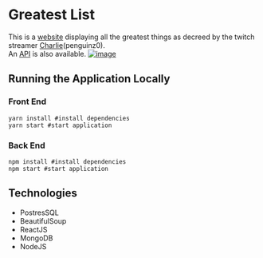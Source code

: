# Greatest List
This is a [website](https://greatestlist.safa.codes/) displaying all the greatest things as decreed by the twitch streamer [Charlie](https://www.youtube.com/user/penguinz0/videos)(penguinz0).<br>
An [API](https://greatestlist.safa.codes/api) is also available.
[
![image](https://user-images.githubusercontent.com/61148588/187022258-f76dea43-ee4a-4637-aa92-8e2f395cb643.png)
](https://greatestlist.safa.codes/)

## Running the Application Locally
### Front End
```
yarn install #install dependencies
yarn start #start application
```
### Back End
```
npm install #install dependencies
npm start #start application
```
## Technologies
- PostresSQL
- BeautifulSoup
- ReactJS
- MongoDB
- NodeJS
